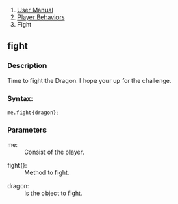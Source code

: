 <ol class="breadcrumb">
  <li><a href="#/docs/contents">User Manual</a></li>
  <li><a href="#/docs/player">Player Behaviors</a></li>
<li class="active">Fight</li>
</ol>

## fight

### Description

Time to fight the Dragon. I hope your up for the challenge.

### Syntax:

	me.fight{dragon};

### Parameters

<dl>
  <dt>me:</dt>
  <dd>Consist of the player.</dd>
</dl>

<dl>
  <dt>fight{}:</dt>
  <dd>Method to fight.</dd>
</dl>

<dl>
  <dt>dragon:</dt>
  <dd>Is the object to fight.</dd>
</dl>